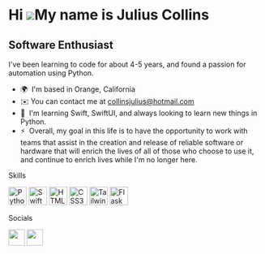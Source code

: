 Hi ![](https://user-images.githubusercontent.com/18350557/176309783-0785949b-9127-417c-8b55-ab5a4333674e.gif)My name is Julius Collins
======================================================================================================================================

Software Enthusiast
-------------------

I've been learning to code for about 4-5 years, and found a passion for automation using Python.

*   🌍  I'm based in Orange, California
*   ✉️  You can contact me at [collinsjulius@hotmail.com](mailto:collinsjulius@hotmail.com)
*   🧠  I'm learning Swift, SwiftUI, and always looking to learn new things in Python.
*   ⚡  Overall, my goal in this life is to have the opportunity to work with teams that assist in the creation and release of reliable software or hardware that will enrich the lives of all of those who choose to use it, and continue to enrich lives while I'm no longer here.

Skills 
<p align="left">
<a href="https://www.python.org/" target="_blank" rel="noreferrer"><img src="https://raw.githubusercontent.com/danielcranney/readme-generator/main/public/icons/skills/python-colored.svg" width="36" height="36" alt="Python" /></a>
<a href="https://developer.apple.com/swift/" target="_blank" rel="noreferrer"><img src="https://raw.githubusercontent.com/danielcranney/readme-generator/main/public/icons/skills/swift-colored.svg" width="36" height="36" alt="Swift" /></a>
<a href="https://developer.mozilla.org/en-US/docs/Glossary/HTML5" target="_blank" rel="noreferrer"><img src="https://raw.githubusercontent.com/danielcranney/readme-generator/main/public/icons/skills/html5-colored.svg" width="36" height="36" alt="HTML5" /></a>
<a href="https://www.w3.org/TR/CSS/#css" target="_blank" rel="noreferrer"><img src="https://raw.githubusercontent.com/danielcranney/readme-generator/main/public/icons/skills/css3-colored.svg" width="36" height="36" alt="CSS3" /></a>
<a href="https://tailwindcss.com/" target="_blank" rel="noreferrer"><img src="https://raw.githubusercontent.com/danielcranney/readme-generator/main/public/icons/skills/tailwindcss-colored.svg" width="36" height="36" alt="TailwindCSS" /></a>
<a href="https://flask.palletsprojects.com/en/2.0.x/" target="_blank" rel="noreferrer"><img src="https://raw.githubusercontent.com/danielcranney/readme-generator/main/public/icons/skills/flask-colored.svg" width="36" height="36" alt="Flask" /></a>
</p>
Socials  <p align="left"> <a href="https://www.github.com/dev-jujucollins" target="_blank" rel="noreferrer"><img src="https://raw.githubusercontent.com/danielcranney/readme-generator/main/public/icons/socials/github.svg" width="32" height="32" /></a> <a href="https://www.twitter.com/dev_jujucollins" target="_blank" rel="noreferrer"><img src="https://raw.githubusercontent.com/danielcranney/readme-generator/main/public/icons/socials/twitter.svg" width="32" height="32" /></a></p>
